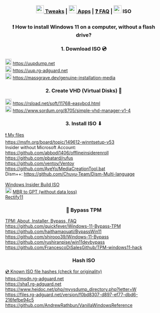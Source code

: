 <h3 align="center"> <a href="https://github.com/awesome-windows11/windows11/blob/main/README.md"> <img width=25px src="https://siteicon.vercel.app/icon/terminal.png"> Tweaks</a> | <a href="https://github.com/awesome-windows11/windows11/tree/main/apps"> <img width=25px src="https://siteicon.vercel.app/icon/settings.png"> Apps</a> | <a href="https://github.com/awesome-windows11/windows11/tree/main/faq"> ❓ FAQ</a> | <img width=25px src="https://siteicon.vercel.app/icon/disk.ico"> ISO</h3>

<h3 align="center">❗ How to install Windows 11 on a computer, without a flash drive?</h3>


<h3 align="center">1. Download ISO 💿</h3>

  <img width=20px src="https://i.imgur.com/2yjdLcp.png"> https://uupdump.net
  <br>
  <img width=20px src="https://uup.rg-adguard.net/favicon.ico"> https://uup.rg-adguard.net
  <br>
  <img width=20px src="https://raw.githubusercontent.com/TuxManxD/ico/refs/heads/main/favicon.ico"> https://massgrave.dev/genuine-installation-media
  <br> 
<h3 align="center">2. Create VHD (Virtual Disks) 💾</h3>

  <img width=20px src="https://neosmart.net/EasyBCD/i/favicon.png"> https://rsload.net/soft/11768-easybcd.html
  <br>
  <img width=20px src="https://i.imgur.com/Fzky91J.png"> https://www.sordum.org/8705/simple-vhd-manager-v1-4

<h3 align="center">3. Install ISO ⬇</h3>

  [❗ My files](https://filedn.eu/lFS6h5cBEsru02lgr5VwkTJ)
  <br>
  https://msfn.org/board/topic/149612-winntsetup-v53
  <br>
  Insider without Microsoft Account: https://github.com/abbodi1406/offlineinsiderenroll
  <br>
  https://github.com/pbatard/rufus
  <br>
  https://github.com/ventoy/Ventoy
  <br>
  https://github.com/AveYo/MediaCreationTool.bat
  <br>
  Dism++: https://github.com/Chuyu-Team/Dism-Multi-language
  <br>
  <br>
  [Windows Insider Build ISO](https://www.microsoft.com/en-us/software-download/windowsinsiderpreviewiso)
  <br>
  <img width=20px src="https://filedn.eu/lFS6h5cBEsru02lgr5VwkTJ/Windows%2011%20Files/icons/shell32_302.ico"> [MBR to GPT (without data loss)](https://link.storjshare.io/s/jxj5b2zkvwcb2k3wmddev2hxs27a/jestx/MiniTool%20Partition%20Wizard%20Free%20Edition%209.0/)
  <br>
  [Rectify11](https://rectify.vercel.app)
  <br>

<h3 align="center">💽 Bypass TPM</h3>

  [TPM: About, Installer, Bypass, FAQ](https://github.com/awesome-windows11/windows11/wiki/%F0%9F%92%BD-TPM)
  <br>
  https://github.com/quickfever/Windows-11-Bypass-TPM
  <br>
  https://github.com/haithamaouati/BypassWin11
  <br>
  https://github.com/shirooo39/Windows-11-Bypass
  <br>
  https://github.com/rushiranpise/win11devbypass
  <br>
  https://github.com/FrancescoDiSalesGithub/TPM-windows11-hack

<h3 align="center">Hash ISO</h3>

  [💿 Known ISO file hashes (check for originality)](https://github.com/awesome-windows11/windows11/wiki/%F0%9F%92%BF-ISO)
  <br>
  https://msdn.rg-adguard.net
  <br>
  https://sha1.rg-adguard.net
  <br>
  https://www.heidoc.net/php/myvsdump_directory.php?letter=W
  <br>
  https://files.rg-adguard.net/version/f0bd8307-d897-ef77-dbd6-216fefbe94c5
  <br>
  https://github.com/AndrewRathbun/VanillaWindowsReference
